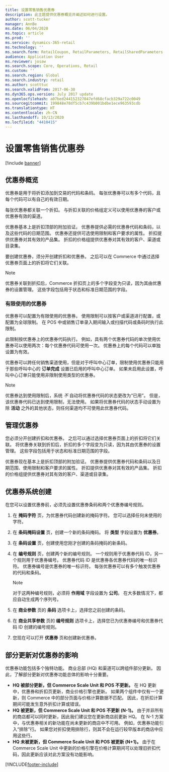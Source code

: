 ```yaml
---
title: 设置零售销售优惠券
description: 此主题提供优惠券概览并阐述如何进行设置。
author: scott-tucker
manager: AnnBe
ms.date: 06/04/2020
ms.topic: article
ms.prod: ''
ms.service: dynamics-365-retail
ms.technology: ''
ms.search.form: RetailCoupon, RetailParameters, RetailSharedParameters
audience: Application User
ms.reviewer: josaw
ms.search.scope: Core, Operations, Retail
ms.custom: ''
ms.search.region: Global
ms.search.industry: retail
ms.author: scotttuc
ms.search.validFrom: 2017-06-30
ms.dyn365.ops.version: July 2017 update
ms.openlocfilehash: a07bed244152327047efd68cfacb329a722c0049
ms.sourcegitcommit: 199848e78df5cb7c439b001bdbe1ece963593cdb
ms.translationtype: HT
ms.contentlocale: zh-CN
ms.lasthandoff: 10/13/2020
ms.locfileid: "4410415"
---
```

# <a name="set-up-coupons-for-retail-sales"></a>设置零售销售优惠券

[!include [banner](includes/banner.md)]

## <a name="overview-of-coupons"></a>优惠券概览

优惠券是用于将折扣添加到交易的代码和条码。 每张优惠券可以有多个代码，且每个代码可以有自己的有效日期。

每张优惠券都关联一个折扣。 与折扣关联的价格组定义可以使用优惠券的客户或优惠券有效的渠道。

优惠券基本上是折扣顶部的附加验证。 优惠券提供必需的优惠券代码和条码，以及这些代码的日期范围。 优惠券还提供可选使用限制和客户要求的属性。 折扣提供优惠券对其有效的产品集。 折扣的价格组提供优惠券对其有效的客户、渠道或目录集。

要创建优惠券，须分开创建折扣和优惠券。 之后可以在 Commerce 中通过选择优惠券页面上的折扣将它们关联。

> [!NOTE]
> 优惠券关联到折扣后，Commerce 折扣页上的多个字段变为只读，因为其由优惠券的设置管理。 这些字段包括用于状态和标准日期范围的字段。

### <a name="limited-use-coupons"></a>有限使用的优惠券

优惠券可以配置为有限使用的优惠券。 使用限制可以按客户或渠道进行配置，或配置为全球限制。 在 POS 中或销售订单录入期间输入或扫描代码或条码时执行此限制。

此限制按优惠券上的优惠券代码执行。 例如，具有两个优惠券代码的单次使用优惠券可以使用两次：每个优惠券代码可使用一次。 优惠券上的每个代码可以单独设置为有效。

优惠券可以跨任何销售渠道使用，但是对于呼叫中心订单，限制使用优惠券只能用于那些呼叫中心的 **订单完成** 设置已启用的呼叫中心订单。 如果未启用此设置，呼叫中心订单只能使用非限制使用类型的优惠券。

> [!NOTE]
> 优惠券达到使用限制后，系统 *不* 自动将优惠券代码的状态更改为“已用”。 但是，该优惠券代码已达到使用限制，无法使用。 如果将优惠券代码的状态手动设置为除 **活动** 之外的其他状态，则任何渠道均不可使用此优惠券代码。  

## <a name="managing-coupons"></a>管理优惠券

您必须分开创建折扣和优惠券。 之后可以通过选择优惠券页面上的折扣将它们关联。 将优惠券关联到折扣后，折扣的多个字段变为只读，因为其由优惠券的设置管理。 这些字段包括用于状态和标准日期范围的字段。

优惠券现在基本上是折扣顶部的附加验证。 优惠券提供优惠券代码和条码以及日期范围、使用限制和客户要求的属性。 折扣提供优惠券对其有效的产品集。 折扣的价格组提供优惠券对其有效的客户、渠道或目录集。

## <a name="system-setup-for-coupons"></a>优惠券系统创建

在您可以设置优惠券前，必须先设置优惠券条码和两个优惠券编号规则。

1. 在 **掩码字符** 页，为优惠券代码创建新的掩码字符。 您可以选择任何未使用的字符。
2. 在 **条码掩码设置** 页，创建一个新的条码掩码。 将 **类型** 字段设置为 **优惠券**。
3. 在 **条码设置** 页，创建使用您刚才创建的条码掩码的新条码。
4. 在 **编号规则** 页，创建两个新的编号规则。 一个规则用于优惠券代码 ID，另一个规则用于优惠券编号。 优惠券代码 ID 是优惠券各优惠券代码的唯一标识符。 优惠券编号是优惠券的唯一标识符。 每张优惠券可以有多个触发优惠券的代码和条码。

    > [!NOTE]
    > 对于这两种编号规则，必须将 **作用域** 字段设置为 **公司**。 在大多数情况下，都应自动生成两个序列号。

5. 在 **商业参数** 页的 **条码** 选项卡上，选择您之前创建的条码。
6. 在 **商业共享参数** 页的 **编号规则** 选项卡上，选择您已为优惠券编号和优惠券代码 ID 创建的编号规则。
7. 您现在可以打开 **优惠券** 页和创建新优惠券。

## <a name="the-effect-of-partial-updates-on-coupons"></a>部分更新对优惠券的影响

优惠券功能包括多个独特功能。 商业总部 (HQ) 和渠道可以跨组件部分更新。 因此，了解部分更新对优惠券功能总体的影响十分重要。

- **HQ 被部分更新，但 Commerce Scale Unit 和 POS 不更新。** 在 HQ 更新中，优惠券和折扣页更新，商业价格引擎也更新。 如果两个组件中仅有一个更新，则 Commerce 中的部分页面与价格计算数据不匹配。 因此，在折扣计算期间可能发生意外折扣计算或错误。
- **HQ 被更新，但 Commerce Scale Unit 和 POS 不更新 (N-1)。** 由于并非所有的商店都可以同时更新，因此我们建议您在更新商店前更新 HQ。 在 N-1 方案中，与优惠券相关的新功能在尚未更新的商店中不可用。 例如，优惠券功能引入“排除”行。 如果您对折扣使用排除行，则其不会在运行较早版本的商店中应用这些行。
- **HQ 未被更新，但 Commerce Scale Unit 和 POS 被更新 (N+1)。** 由于在 Commerce Scale Unit 中更新的价格引擎在价格计算期间可以处理旧折扣代码，因此更新应该对此方案没有功能影响。


[!INCLUDE[footer-include](../includes/footer-banner.md)]